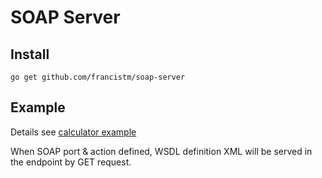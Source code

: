 # SOAP Server

## Install
`go get github.com/francistm/soap-server`

## Example
Details see [calculator example](./sample/calc/main.go)

When SOAP port & action defined, WSDL definition XML will be served in the endpoint by GET request.
